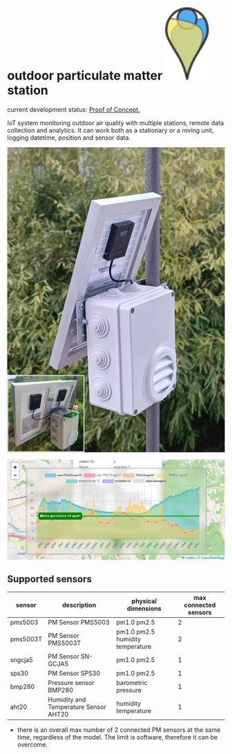 

# outdoor particulate matter <img alt="opms logo" src="./marker_opms.svg" width="20%"/> station

current development status: [Proof of Concept.](roadmap.md)

IoT system monitoring outdoor air quality with multiple stations, remote data collection and analytics.
It can work both as a stationary or a roving unit, logging datetime, position and sensor data.

![mainboard rendering](./casing/pictures/picture_sensors_installed.jpg "an external photo of the installed system")

![data visualization](./online_data-map.png "online charto of data from a single station")

## Supported sensors 

|sensor| description | physical dimensions| max connected sensors |
|--|--|--|--|
| pms5003 | PM Sensor PMS5003 | pm1.0 pm2.5 | 2 |
| pms5003T | PM Sensor PMS5003T | pm1.0 pm2.5 humidity temperature | 2 |
| sngcja5 | PM Sensor SN-GCJA5 | pm1.0 pm2.5 | 1 |
| sps30 | PM Sensor SPS30 | pm1.0 pm2.5 | 1 |
| bmp280 | Pressure sensor BMP280 | barometric pressure | 1 |
| aht20 | Humidity and Temperature Sensor AHT20 | humidity temperature | 1 |

* there is an overall max number of 2 connected PM sensors at the same time, regardless of the model. The limit is software, therefore it can be overcome.
